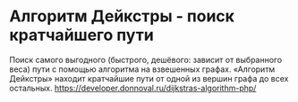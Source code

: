 # Алгоритм Дейкстры - поиск кратчайшего пути

Поиск самого выгодного (быстрого, дешёвого: зависит от выбранного веса) пути с помощью алгоритма на взвешенных графах. «Алгоритм Дейкстры» находит кратчайшие пути от одной из вершин графа до всех остальных.
https://developer.donnoval.ru/dijkstras-algorithm-php/
